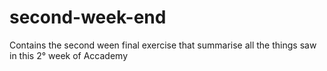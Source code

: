 # second-week-end
Contains the second ween final exercise that summarise all the things saw in this 2° week of Accademy
